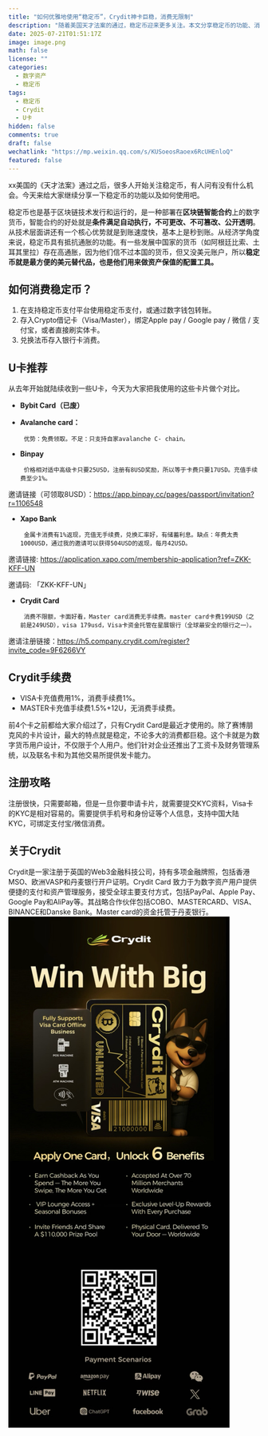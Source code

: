 ```yaml
---
title: "如何优雅地使用“稳定币”，Crydit神卡巨稳，消费无限制"
description: "随着美国天才法案的通过，稳定币迎来更多关注。本文分享稳定币的功能、消费方式以及多款U卡对比推荐，重点介绍近期使用的Crydit Card。"
date: 2025-07-21T01:51:17Z
image: image.png
math: false
license: ""
categories:
  - 数字资产
  - 稳定币
tags:
  - 稳定币
  - Crydit
  - U卡
hidden: false
comments: true
draft: false
wechatlink: "https://mp.weixin.qq.com/s/KUSoeosRaoex6RcUHEnloQ"
featured: false
---
```


xx美国的《天才法案》通过之后，很多人开始关注稳定币，有人问有没有什么机会。今天来给大家继续分享一下稳定币的功能以及如何使用吧。

稳定币也是基于区块链技术发行和运行的，是一种部署在**区块链智能合约**上的数字货币，智能合约的好处就是**条件满足自动执行，不可更改、不可篡改、公开透明**。从技术层面讲还有一个核心优势就是到账速度快，基本上是秒到账。从经济学角度来说，稳定币具有抵抗通胀的功能。有一些发展中国家的货币（如阿根廷比索、土耳其里拉）存在高通胀，因为他们信不过本国的货币，但又没美元账户，所以**稳定币就是最方便的美元替代品，**也是他们用来做资产保值的配置工具**。**

## 如何消费稳定币？

1. 在支持稳定币支付平台使用稳定币支付，或通过数字钱包转账。
2. 存入Crypto借记卡（Visa/Master），绑定Apple pay / Google pay / 微信 / 支付宝，或者直接刷实体卡。
3. 兑换法币存入银行卡消费。

## U卡推荐

从去年开始就陆续收到一些U卡，今天为大家把我使用的这些卡片做个对比。

- **Bybit Card（已废）**
- **Avalanche card：**

       优势：免费领取。不足：只支持自家avalanche C- chain。

- **Binpay**

       价格相对适中高级卡只要25USD，注册有8USD奖励，所以等于卡费只要17USD。充值手续费至少1%。

邀请链接（可领取8USD）：<https://app.binpay.cc/pages/passport/invitation?r=1106548>

- **Xapo Bank**

       金属卡消费有1%返现，充值无手续费，兑换汇率好，有储蓄利息。缺点：年费太贵1000USD，通过我的邀请可以获得504USD的返现，每月42USD。

邀请链接: <https://application.xapo.com/membership-application?ref=ZKK-KFF-UN>

邀请码: 「ZKK-KFF-UN」

- **Crydit Card**

       消费不限额，卡面好看，Master card消费无手续费。master card卡费199USD（之前是249USD），visa 179usd，Visa卡资金托管在星展银行（全球最安全的银行之一）。

邀请注册链接：<https://h5.company.crydit.com/register?invite_code=9F6266VY>

## Crydit手续费

- VISA卡充值费用1%，消费手续费1%。
- MASTER卡充值手续费1.5%+12U，无消费手续费。

前4个卡之前都给大家介绍过了，只有Crydit Card是最近才使用的。除了赛博朋克风的卡片设计，最大的特点就是稳定，不论多大的消费都巨稳。这个卡就是为数字货币用户设计，不仅限于个人用户。他们针对企业还推出了工资卡及财务管理系统，以及联名卡和为其他交易所提供发卡能力。

## 注册攻略

注册很快，只需要邮箱，但是一旦你要申请卡片，就需要提交KYC资料，Visa卡的KYC是相对容易的。需要提供手机号和身份证等个人信息，支持中国大陆KYC，可绑定支付宝/微信消费。

## 关于Crydit

Crydit是一家注册于英国的Web3金融科技公司，持有多项金融牌照，包括香港MSO、欧洲VASP和丹麦银行开户证明。Crydit Card 致力于为数字资产用户提供便捷的支付和资产管理服务，接受全球主要支付方式，包括PayPal、Apple Pay、Google Pay和AliPay等。其战略合作伙伴包括COBO、MASTERCARD、VISA、BINANCE和Danske Bank。Master card的资金托管于丹麦银行。
![crydit](image-1.png)
